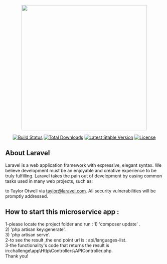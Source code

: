 <p align="center"><img src="https://res.cloudinary.com/dtfbvvkyp/image/upload/v1566331377/laravel-logolockup-cmyk-red.svg" width="400"></p>

<p align="center">
<a href="https://travis-ci.org/laravel/framework"><img src="https://travis-ci.org/laravel/framework.svg" alt="Build Status"></a>
<a href="https://packagist.org/packages/laravel/framework"><img src="https://poser.pugx.org/laravel/framework/d/total.svg" alt="Total Downloads"></a>
<a href="https://packagist.org/packages/laravel/framework"><img src="https://poser.pugx.org/laravel/framework/v/stable.svg" alt="Latest Stable Version"></a>
<a href="https://packagist.org/packages/laravel/framework"><img src="https://poser.pugx.org/laravel/framework/license.svg" alt="License"></a>
</p>

## About Laravel

Laravel is a web application framework with expressive, elegant syntax. We believe development must be an enjoyable and creative experience to be truly fulfilling. Laravel takes the pain out of development by easing common tasks used in many web projects, such as:

 to Taylor Otwell via [taylor@laravel.com](mailto:taylor@laravel.com). All security vulnerabilities will be promptly addressed.
 
 ## How to start this microservice app :
1-please locate the project folder and run : 
    1) 'composer update' .<br>
    2) 'php artisan key:generate'.<br>
    3) 'php artisan serve'.<br>
2-to see the result ,the end point url is : api/languages-list.<br>
3-the functionality's code that returns the result is in:challenge\app\Http\Controllers\APIController.php.<br>
 Thank you!




